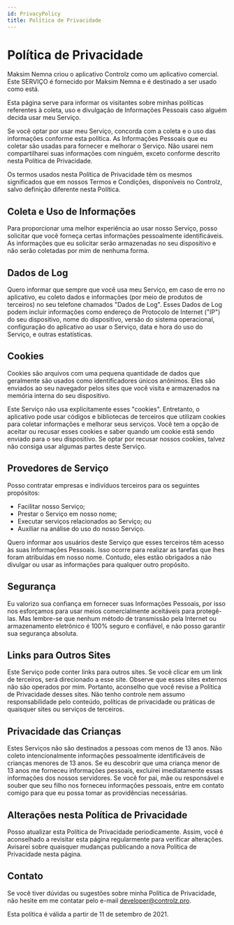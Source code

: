 ```yaml
---
id: PrivacyPolicy
title: Política de Privacidade
---
```


# Política de Privacidade

Maksim Nemna criou o aplicativo Controlz como um aplicativo comercial.  
Este SERVIÇO é fornecido por Maksim Nemna e é destinado a ser usado como está.

Esta página serve para informar os visitantes sobre minhas políticas referentes à coleta, uso e divulgação de Informações Pessoais caso alguém decida usar meu Serviço.

Se você optar por usar meu Serviço, concorda com a coleta e o uso das informações conforme esta política. As Informações Pessoais que eu coletar são usadas para fornecer e melhorar o Serviço. Não usarei nem compartilharei suas informações com ninguém, exceto conforme descrito nesta Política de Privacidade.

Os termos usados nesta Política de Privacidade têm os mesmos significados que em nossos Termos e Condições, disponíveis no Controlz, salvo definição diferente nesta Política.

## Coleta e Uso de Informações

Para proporcionar uma melhor experiência ao usar nosso Serviço, posso solicitar que você forneça certas informações pessoalmente identificáveis. As informações que eu solicitar serão armazenadas no seu dispositivo e não serão coletadas por mim de nenhuma forma.

## Dados de Log

Quero informar que sempre que você usa meu Serviço, em caso de erro no aplicativo, eu coleto dados e informações (por meio de produtos de terceiros) no seu telefone chamados "Dados de Log". Esses Dados de Log podem incluir informações como endereço de Protocolo de Internet ("IP") do seu dispositivo, nome do dispositivo, versão do sistema operacional, configuração do aplicativo ao usar o Serviço, data e hora do uso do Serviço, e outras estatísticas.

## Cookies

Cookies são arquivos com uma pequena quantidade de dados que geralmente são usados como identificadores únicos anônimos. Eles são enviados ao seu navegador pelos sites que você visita e armazenados na memória interna do seu dispositivo.

Este Serviço não usa explicitamente esses "cookies". Entretanto, o aplicativo pode usar códigos e bibliotecas de terceiros que utilizam cookies para coletar informações e melhorar seus serviços. Você tem a opção de aceitar ou recusar esses cookies e saber quando um cookie está sendo enviado para o seu dispositivo. Se optar por recusar nossos cookies, talvez não consiga usar algumas partes deste Serviço.

## Provedores de Serviço

Posso contratar empresas e indivíduos terceiros para os seguintes propósitos:

- Facilitar nosso Serviço;
- Prestar o Serviço em nosso nome;
- Executar serviços relacionados ao Serviço; ou
- Auxiliar na análise do uso do nosso Serviço.

Quero informar aos usuários deste Serviço que esses terceiros têm acesso às suas Informações Pessoais. Isso ocorre para realizar as tarefas que lhes foram atribuídas em nosso nome. Contudo, eles estão obrigados a não divulgar ou usar as informações para qualquer outro propósito.

## Segurança

Eu valorizo sua confiança em fornecer suas Informações Pessoais, por isso nos esforçamos para usar meios comercialmente aceitáveis para protegê-las. Mas lembre-se que nenhum método de transmissão pela Internet ou armazenamento eletrônico é 100% seguro e confiável, e não posso garantir sua segurança absoluta.

## Links para Outros Sites

Este Serviço pode conter links para outros sites. Se você clicar em um link de terceiros, será direcionado a esse site. Observe que esses sites externos não são operados por mim. Portanto, aconselho que você revise a Política de Privacidade desses sites. Não tenho controle nem assumo responsabilidade pelo conteúdo, políticas de privacidade ou práticas de quaisquer sites ou serviços de terceiros.

## Privacidade das Crianças

Estes Serviços não são destinados a pessoas com menos de 13 anos. Não coleto intencionalmente informações pessoalmente identificáveis de crianças menores de 13 anos. Se eu descobrir que uma criança menor de 13 anos me forneceu informações pessoais, excluirei imediatamente essas informações dos nossos servidores. Se você for pai, mãe ou responsável e souber que seu filho nos forneceu informações pessoais, entre em contato comigo para que eu possa tomar as providências necessárias.

## Alterações nesta Política de Privacidade

Posso atualizar esta Política de Privacidade periodicamente. Assim, você é aconselhado a revisitar esta página regularmente para verificar alterações. Avisarei sobre quaisquer mudanças publicando a nova Política de Privacidade nesta página.

## Contato

Se você tiver dúvidas ou sugestões sobre minha Política de Privacidade, não hesite em me contatar pelo e-mail [developer@controlz.pro](mailto:developer@controlz.pro).

Esta política é válida a partir de 11 de setembro de 2021.